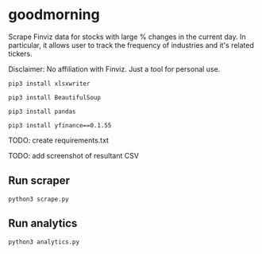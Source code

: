 # goodmorning

Scrape Finviz data for stocks with large % changes in the current day. In particular, it allows user to track the frequency of industries and it's related tickers.

Disclaimer: No affiliation with Finviz. Just a tool for personal use. 

`pip3 install xlsxwriter`

`pip3 install BeautifulSoup`

`pip3 install pandas`

`pip3 install yfinance==0.1.55`


TODO: create requirements.txt

TODO: add screenshot of resultant CSV 

## Run scraper
```python3 scrape.py```

## Run analytics
```python3 analytics.py```
